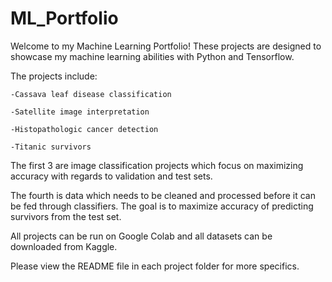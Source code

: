 # ML_Portfolio
Welcome to my Machine Learning Portfolio! These projects are designed to showcase my machine learning abilities with Python and Tensorflow.

The projects include:

    -Cassava leaf disease classification

    -Satellite image interpretation

    -Histopathologic cancer detection

    -Titanic survivors

The first 3 are image classification projects which focus on maximizing accuracy with regards to validation and test sets. 

The fourth is data which needs to be cleaned and processed before it can be fed through classifiers. The goal is to maximize accuracy of predicting survivors from the test set.

All projects can be run on Google Colab and all datasets can be downloaded from Kaggle.

Please view the README file in each project folder for more specifics.
